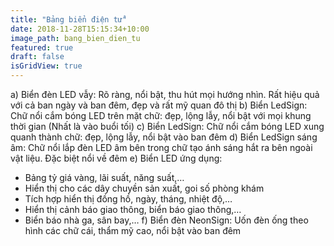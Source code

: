 ```yaml
---
title: "Bảng biển điện tử"
date: 2018-11-28T15:15:34+10:00
image_path: bang_bien_dien_tu
featured: true
draft: false
isGridView: true
---
```


a)	Biển đèn LED vẫy: Rõ ràng, nổi bật, thu hút mọi hướng nhìn. Rất hiệu quả với cả ban ngày và ban đêm, đẹp và rất mỹ quan đô thị
b)	Biển LedSign: Chữ nổi cắm bóng LED trên mặt chữ: đẹp, lộng lẫy, nổi bật với mọi khung thời gian (Nhất là vào buổi tối)
c)	Biển LedSign: Chữ nổi cắm bóng LED xung quanh thành chữ: đẹp, lộng lẫy, nổi bật vào ban đêm
d)	Biển LedSign sáng âm: Chữ nổi lắp đèn LED âm bên trong chữ tạo ánh sáng hắt ra bên ngoài vật liệu. Đặc biệt nổi về đêm
e)	Biển LED ứng dụng: 
-	Bảng tỷ giá vàng, lãi suất, năng suất,…
-	Hiển thị cho các dây chuyền sản xuất, goi số phòng khám
-	Tích hợp hiển thị đồng hồ, ngày, tháng, nhiệt độ,…
-	Hiển thị cảnh báo giao thông, biển báo giao thông,…
-	Biển báo nhà ga, sân bay,…
f)	Biển đèn NeonSign: Uốn đèn ống theo hình các chữ cái, thẩm mỹ cao, nổi bật vào ban đêm
